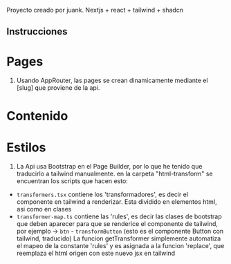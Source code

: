 Proyecto creado por juank. Nextjs + react + tailwind + shadcn

Instrucciones
---------------------

# Pages
1. Usando AppRouter, las pages se crean dinamicamente mediante el [slug] que proviene de la api.

# Contenido 

# Estilos
1. La Api usa Bootstrap en el Page Builder, por lo que he tenido que traducirlo a tailwind manualmente. en la carpeta "html-transform" se encuentran los scripts que hacen esto: 
  - `transformers.tsx` contiene los 'transformadores', es decir el componente en tailwind a renderizar. Esta dividido en elementos html, asi como en clases
  - `transformer-map.ts` contiene las 'rules', es decir las clases de bootstrap que deben aparecer para que se renderice el componente de tailwind, por ejemplo -> 
    `btn` - `transformButton` (esto es el componente Button con tailwind, traducido)
    La funcion getTransformer simplemente automatiza el mapeo de la constante 'rules' y es asignada a la funcion 'replace', que reemplaza el html origen con este nuevo jsx en tailwind

  